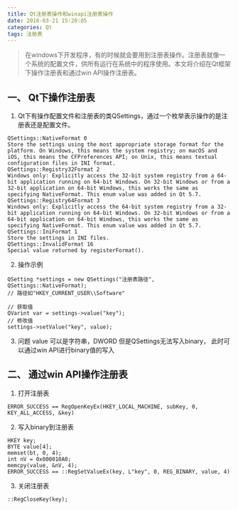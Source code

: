 ```yaml
---
title: Qt注册表操作和winapi注册表操作
date: 2018-03-21 15:20:05
categories: Qt
tags: 注册表
---
```


> 在windows下开发程序，有的时候就会要用到注册表操作。注册表就像一个系统的配置文件，供所有运行在系统中的程序使用。本文将介绍在Qt框架下操作注册表和通过win API操作注册表。

<!--more-->

## 一、 Qt下操作注册表
1. Qt下有操作配置文件和注册表的类QSettings，通过一个枚举表示操作的是注册表还是配置文件。

```
QSettings::NativeFormat 0
Store the settings using the most appropriate storage format for the platform. On Windows, this means the system registry; on macOS and iOS, this means the CFPreferences API; on Unix, this means textual configuration files in INI format.
QSettings::Registry32Format 2
Windows only: Explicitly access the 32-bit system registry from a 64-bit application running on 64-bit Windows. On 32-bit Windows or from a 32-bit application on 64-bit Windows, this works the same as specifying NativeFormat. This enum value was added in Qt 5.7.
QSettings::Registry64Format 3
Windows only: Explicitly access the 64-bit system registry from a 32-bit application running on 64-bit Windows. On 32-bit Windows or from a 64-bit application on 64-bit Windows, this works the same as specifying NativeFormat. This enum value was added in Qt 5.7.
QSettings::IniFormat 1
Store the settings in INI files.
QSettings::InvalidFormat 16
Special value returned by registerFormat().

```
2. 操作示例

```
QSetting *settings = new QSettings("注册表路径", QSettings::NativeFormat);
// 路径如"HKEY_CURRENT_USER\\Software"

// 获取值
QVarint var = settings->value("key");
// 修改值
settings->setValue("key", value);
```
3. 问题
value 可以是字符串，DWORD 但是QSettings无法写入binary， 此时可以通过win API进行binary值的写入


## 二、 通过win API操作注册表
1. 打开注册表

```
ERROR_SUCCESS == RegOpenKeyEx(HKEY_LOCAL_MACHINE, subKey, 0, KEY_ALL_ACCESS, &key)
```
2. 写入binary到注册表

```
HKEY key;
BYTE value[4];
memset(bt, 0, 4);
int nV = 0x000010A0;
memcpy(value, &nV, 4);
ERROR_SUCCESS == ::RegSetValueEx(key, L"key", 0, REG_BINARY, value, 4)
```
3. 关闭注册表

```
::RegCloseKey(key);
```